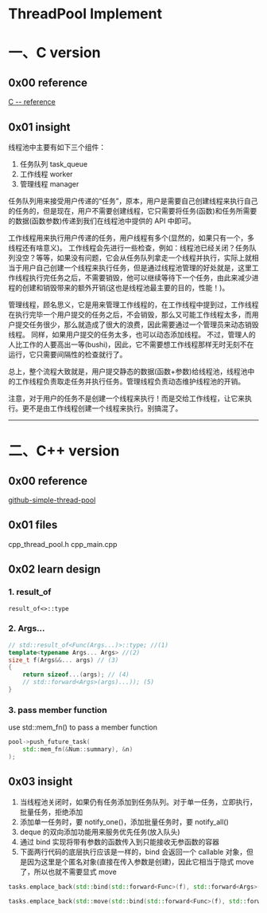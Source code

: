 # ThreadPool Implement 
# 一、C version
## 0x00 reference
[C -- reference](https://subingwen.cn/linux/threadpool/#5-%E6%BA%90%E6%96%87%E4%BB%B6%E5%AE%9A%E4%B9%89)

## 0x01 insight
线程池中主要有如下三个组件：
1. 任务队列 task_queue
2. 工作线程 worker
3. 管理线程 manager

任务队列用来接受用户传递的“任务”，原本，用户是需要自己创建线程来执行自己的任务的，但是现在，用户不需要创建线程，它只需要将任务(函数)和任务所需要的数据(函数参数)传递到我们在线程池中提供的 API 中即可。

工作线程用来执行用户传递的任务，用户线程有多个(显然的，如果只有一个，多线程还有啥意义)。
工作线程会先进行一些检查，例如：线程池已经关闭？任务队列没空？等等，如果没有问题，它会从任务队列拿走一个线程并执行，实际上就相当于用户自己创建一个线程来执行任务，但是通过线程池管理的好处就是，这里工作线程执行完任务之后，不需要销毁，他可以继续等待下一个任务，由此来减少进程的创建和销毁带来的额外开销(这也是线程池最主要的目的，性能！)。

管理线程，顾名思义，它是用来管理工作线程的，在工作线程中提到过，工作线程在执行完毕一个用户提交的任务之后，不会销毁，那么又可能工作线程太多，而用户提交任务很少，那么就造成了很大的浪费，因此需要通过一个管理员来动态销毁线程。
同样，如果用户提交的任务太多，也可以动态添加线程。
不过，管理人的人比工作的人要高出一等(bushi)，因此，它不需要想工作线程那样无时无刻不在运行，它只需要间隔性的检查就行了。

总上，整个流程大致就是，用户提交静态的数据(函数+参数)给线程池，线程池中的工作线程负责取走任务并执行任务。管理线程负责动态维护线程池的开销。

注意，对于用户的任务不是创建一个线程来执行！而是交给工作线程，让它来执行。更不是由工作线程创建一个线程来执行。别搞混了。

---------------------------------------------

# 二、C++ version
## 0x00 reference
[github-simple-thread-pool](https://github.com/jencoldeng/ThreadPool/tree/master)

## 0x01 files
cpp_thread_pool.h
cpp_main.cpp

## 0x02 learn design
### 1. result_of
`result_of<>::type` 

### 2. Args...
``` C++
// std::result_of<Func(Args...)>::type; //(1)
template<typename Args... Args> //(2)
size_t f(Args&&... args) // (3)
{
    return sizeof...(args); // (4)
    // std::forward<Args>(args)...)); (5)
}
```
### 3. pass member function
use std::mem_fn() to pass a member function
``` c++
pool->push_future_task(
    std::mem_fn(&Num::summary), &n)
);
```
## 0x03 insight
1. 当线程池关闭时，如果仍有任务添加到任务队列。对于单一任务，立即执行，批量任务，拒绝添加
2. 添加单一任务时，要 notify_one()，添加批量任务时，要 notify_all()
3. deque 的双向添加功能用来服务优先任务(放入队头)
4. 通过 bind 实现将带有参数的函数传入到只能接收无参函数的容器
5. 下面两行代码的底层执行应该是一样的，bind 会返回一个 callable 对象，但是因为这里是个匿名对象(直接在传入参数是创建)，因此它相当于隐式 move 了，所以也就不需要显式 move
``` c++ 
tasks.emplace_back(std::bind(std::forward<Func>(f), std::forward<Args>(args)...));

tasks.emplace_back(std::move(std::bind(std::forward<Func>(f), std::forward<Args>(args)...)));
```

